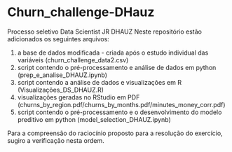 # Churn_challenge-DHauz
Processo seletivo Data Scientist JR DHAUZ
Neste repositório estão adicionados os seguintes arquivos:
1) a base de dados modificada - criada após o estudo individual das variáveis (churn_challenge_data2.csv)
2) script contendo o pré-processamento e análise de dados em python (prep_e_analise_DHAUZ.ipynb)
3) script contendo a análise de dados e visualizações em R (Visualizações_DS_DHAUZ.R)
4) visualizações geradas no RStudio em PDF (churns_by_region.pdf/churns_by_months.pdf/minutes_money_corr.pdf)
5) script contendo o pré-processamento e o desenvolvimento do modelo preditivo em python (model_selection_DHAUZ.ipynb)

Para a compreensão do raciocínio proposto para a resolução do exercício, sugiro a verificação nesta ordem.
